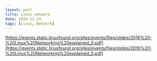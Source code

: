 ```yaml
---
layout: post
title: Linux network
date: 2018-11-23
tags: [Linux, Network]
---
```







[https://events.static.linuxfound.org/sites/events/files/slides/2016%20-%20Linux%20Networking%20explained_0.pdf](https://events.static.linuxfound.org/sites/events/files/slides/2016%20-%20Linux%20Networking%20explained_0.pdf)



